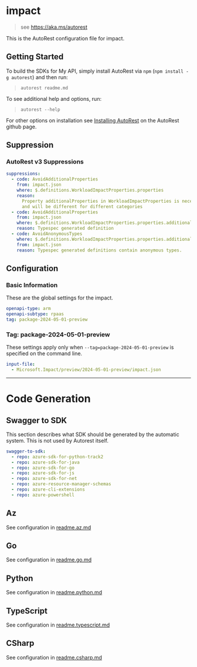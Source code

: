 # impact

> see https://aka.ms/autorest

This is the AutoRest configuration file for impact.

## Getting Started

To build the SDKs for My API, simply install AutoRest via `npm` (`npm install -g autorest`) and then run:

> `autorest readme.md`

To see additional help and options, run:

> `autorest --help`

For other options on installation see [Installing AutoRest](https://aka.ms/autorest/install) on the AutoRest github page.

## Suppression

### AutoRest v3 Suppressions

```yaml
suppressions:
  - code: AvoidAdditionalProperties
    from: impact.json
    where: $.definitions.WorkloadImpactProperties.properties
    reason:
      Property additionalProperties in WorkloadImpactProperties is necessary to be dynamic since it contains metadata
      and will be different for different categories
  - code: AvoidAdditionalProperties
    from: impact.json
    where: $.definitions.WorkloadImpactProperties.properties.additionalProperties
    reason: Typespec generated definition
  - code: AvoidAnonymousTypes
    where: $.definitions.WorkloadImpactProperties.properties.additionalProperties 
    from: impact.json
    reason: Typespec generated definitions contain anonymous types.
```

## Configuration

### Basic Information

These are the global settings for the impact.

```yaml
openapi-type: arm
openapi-subtype: rpaas
tag: package-2024-05-01-preview
```

### Tag: package-2024-05-01-preview

These settings apply only when `--tag=package-2024-05-01-preview` is specified on the command line.

```yaml $(tag) == 'package-2024-05-01-preview'
input-file:
  - Microsoft.Impact/preview/2024-05-01-preview/impact.json
```

---

# Code Generation

## Swagger to SDK

This section describes what SDK should be generated by the automatic system.
This is not used by Autorest itself.

```yaml $(swagger-to-sdk)
swagger-to-sdk:
  - repo: azure-sdk-for-python-track2
  - repo: azure-sdk-for-java
  - repo: azure-sdk-for-go
  - repo: azure-sdk-for-js
  - repo: azure-sdk-for-net
  - repo: azure-resource-manager-schemas
  - repo: azure-cli-extensions
  - repo: azure-powershell
```

## Az

See configuration in [readme.az.md](./readme.az.md)

## Go

See configuration in [readme.go.md](./readme.go.md)

## Python

See configuration in [readme.python.md](./readme.python.md)

## TypeScript

See configuration in [readme.typescript.md](./readme.typescript.md)

## CSharp

See configuration in [readme.csharp.md](./readme.csharp.md)
